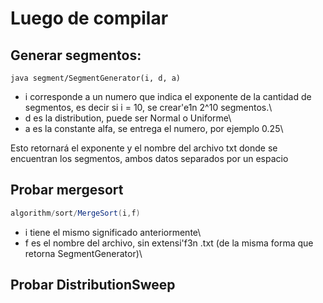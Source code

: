 
# Luego de compilar

## Generar segmentos:
	java segment/SegmentGenerator(i, d, a)

- i corresponde a un numero que indica el exponente de la cantidad de segmentos, es decir si i = 10, se crear\'e1n 2^10 segmentos.\
- d es la distribution, puede ser Normal o Uniforme\
- a es la constante alfa, se entrega el numero, por ejemplo 0.25\

Esto retornará el exponente y el nombre del archivo txt donde se encuentran los segmentos, ambos datos separados por un espacio

## Probar mergesort
```Java
algorithm/sort/MergeSort(i,f)
```
- i tiene el mismo significado anteriormente\
- f es el nombre del archivo, sin extensi\'f3n .txt (de la misma forma que retorna SegmentGenerator)\

## Probar DistributionSweep
